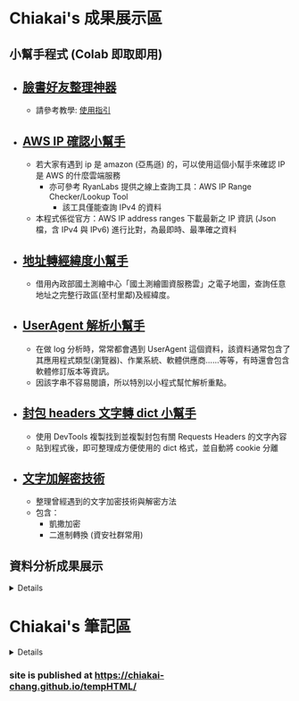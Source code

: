 # Chiakai's 成果展示區

## 小幫手程式 (Colab 即取即用)
* ## [臉書好友整理神器](https://colab.research.google.com/drive/1JCgq0qmmsAtfuICuyk_CciQVjgSfKZ33?usp=sharing)
   * 請參考教學: [使用指引](https://drive.google.com/file/d/1KI8intBMvUYx2rTMgFi2utGGM6oxEH0i/view)

* ## [AWS IP 確認小幫手](https://colab.research.google.com/drive/1T7vX0L2gs9VCNzwzSpvsI84rGTFRXl3R?usp=sharing)
   *  若大家有遇到 ip 是 amazon (亞馬遜) 的，可以使用這個小幫手來確認 IP 是 AWS 的什麼雲端服務
      * 亦可參考 RyanLabs 提供之線上查詢工具：AWS IP Range Checker/Lookup Tool
         * 該工具僅能查詢 IPv4 的資料
   * 本程式係從官方：AWS IP address ranges 下載最新之 IP 資訊 (Json 檔，含 IPv4 與 IPv6) 進行比對，為最即時、最準確之資料

* ## [地址轉經緯度小幫手](https://colab.research.google.com/drive/1BWleXRAN1vM82-k9lz-O78fPMqBZf581?usp=sharing)
  * 借用內政部國土測繪中心「國土測繪圖資服務雲」之電子地圖，查詢任意地址之完整行政區(至村里鄰)及經緯度。 

* ## [UserAgent 解析小幫手](https://colab.research.google.com/drive/1IP1t7yFuIYLnTttwcn_V5fy3XkJASk2d?usp=sharing)
  * 在做 log 分析時，常常都會遇到 UserAgent 這個資料，該資料通常包含了其應用程式類型(瀏覽器)、作業系統、軟體供應商……等等，有時還會包含軟體修訂版本等資訊。
  * 因該字串不容易閱讀，所以特別以小程式幫忙解析重點。

* ## [封包 headers 文字轉 dict 小幫手](https://colab.research.google.com/drive/15auzjfvWt6HICDyKtTDEFfKpoT-TlG7s?usp=sharing)
   * 使用 DevTools 複製找到並複製封包有關 Requests Headers 的文字內容
   * 貼到程式後，即可整理成方便使用的 dict 格式，並自動將 cookie 分離

* ## [文字加解密技術](https://colab.research.google.com/drive/1lq6E8jFDKuXveji5zJmzl7m7hT3o3503?usp=sharing)
   * 整理曾經遇到的文字加密技術與解密方法
   * 包含：
      * 凱撒加密
      * 二進制轉換 (資安社群常用)


## 資料分析成果展示

<details>
* ## 模擬「臺中地區博奕熱區變化趨勢」地圖 (可篩選)
   ### [https://chiakai-chang.github.io/tempHTML/GBplaceVarifyMap(201601~202012).html](https://chiakai-chang.github.io/tempHTML/GBplaceVarifyMap(201601~202012).html)

* ## 模擬「臺中地區博奕熱區變化趨勢」地圖 (純看變化)
   ### [https://chiakai-chang.github.io/tempHTML/GBplaceVarifyMap(201601~202012).html](https://chiakai-chang.github.io/tempHTML/GBplaceVarifyMap(201601~202012).html)

* ## 模擬「疫調個案活動軌跡」地圖 (可篩叢集)
   ### [https://chiakai-chang.github.io/tempHTML/demo1.html](https://chiakai-chang.github.io/tempHTML/demo1.html)

* ## 「110報案關鍵字」詞雲 (By 戰隊長:徐思勤)
   ### [https://chiakai-chang.github.io/tempHTML/key110.html](https://chiakai-chang.github.io/tempHTML/key110.html)

* ## 「e化報案」關鍵字詞雲 (By 戰隊長:徐思勤)
   ### [https://chiakai-chang.github.io/tempHTML/keyE.html](https://chiakai-chang.github.io/tempHTML/keyE.html)
</details> 

# Chiakai's 筆記區

<details>
* ## 資安事件調查處理 (20211206~20211208)
   ### Day 1：[https://hackmd.io/@chiakai/SecurityCLass_1](https://hackmd.io/@chiakai/SecurityCLass_1)
   ### Day 2：[https://hackmd.io/@chiakai/SecurityCLass_2](https://hackmd.io/@chiakai/SecurityCLass_2)
   ### Day 3：[https://hackmd.io/@chiakai/SecurityCLass_3](https://hackmd.io/@chiakai/SecurityCLass_3)

* ## [讓 Colab 執行時永不斷線的秘密](https://colab.research.google.com/drive/1AypPlaUj0Ysz0H8YG6Op1XZ8nhfOi-Qn?usp=sharing) 
 
* ## [解決分母、分子超大導致分數無法進行四維運算問題](https://colab.research.google.com/drive/1z1pmV2sEoMo-Hhlc9JTnLApYuCLS4veC?usp=sharing)
</details> 

### site is published at https://chiakai-chang.github.io/tempHTML/

